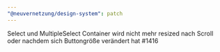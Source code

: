 ```yaml
---
"@neuvernetzung/design-system": patch
---
```


Select und MultipleSelect Container wird nicht mehr resized nach Scroll oder nachdem sich Buttongröße verändert hat #1416
